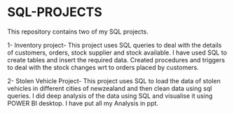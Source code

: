 # SQL-PROJECTS
This repository contains two of my SQL projects.

1- Inventory project- This project uses SQL queries to deal with the details of customers, orders, stock supplier and stock available. I have used SQL to create tables and insert the required data. Created procedures and triggers to deal with the stock changes wrt to orders placed by customers.


2- Stolen Vehicle Project- This project uses SQL to load the data of stolen vehicles in different cities of newzealand and then clean data using sql queries. I did deep analysis of the data using SQL and visualise it using POWER BI desktop. I have put all my Analysis in ppt.
